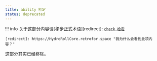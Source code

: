 ```yaml
---
title: ability 检定
status: deprecated
---
```

!!! info
    关于这部分内容请[移步正式术语][redirect]: [`check 检定`](/Standard/Term/check/)

    [redirect]: https://HydroRollCore.retrofor.space "我为什么会看到此项内容？"

这部分其实已经移除。
